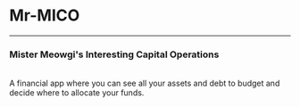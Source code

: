 # Mr-MICO
------------------------------------------------------------------
### Mister Meowgi's Interesting Capital Operations

<br>
A financial app where you can see all your assets and debt to budget and decide where to allocate your funds.
<br>



